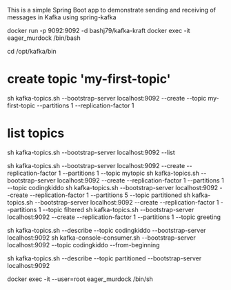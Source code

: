 This is a simple Spring Boot app to demonstrate sending and receiving of messages in Kafka using spring-kafka




docker run -p 9092:9092 -d bashj79/kafka-kraft
docker exec -it eager_murdock /bin/bash

cd /opt/kafka/bin

# create topic 'my-first-topic'
sh kafka-topics.sh --bootstrap-server localhost:9092 --create --topic my-first-topic --partitions 1 --replication-factor 1

# list topics
sh kafka-topics.sh --bootstrap-server localhost:9092 --list



sh kafka-topics.sh --bootstrap-server localhost:9092 --create  --replication-factor 1 --partitions 1 --topic mytopic
sh kafka-topics.sh --bootstrap-server localhost:9092 --create  --replication-factor 1 --partitions 1 --topic codingkiddo
sh kafka-topics.sh --bootstrap-server localhost:9092 --create  --replication-factor 1 --partitions 5 --topic partitioned
sh kafka-topics.sh --bootstrap-server localhost:9092 --create  --replication-factor 1 --partitions 1 --topic filtered
sh kafka-topics.sh --bootstrap-server localhost:9092 --create  --replication-factor 1 --partitions 1 --topic greeting



sh kafka-topics.sh --describe --topic codingkiddo --bootstrap-server localhost:9092
sh kafka-console-consumer.sh --bootstrap-server localhost:9092 --topic codingkiddo --from-beginning





sh kafka-topics.sh --describe --topic partitioned --bootstrap-server localhost:9092




docker exec -it --user=root eager_murdock /bin/sh
